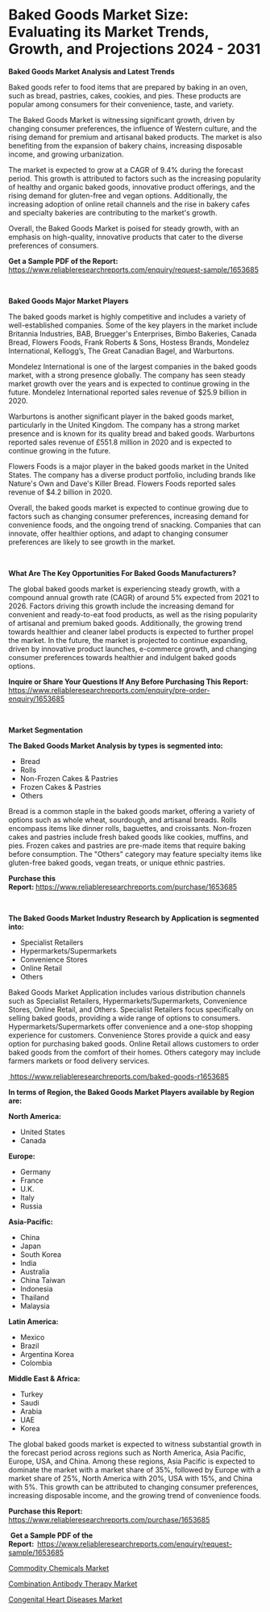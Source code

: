 <p><h1>Baked Goods Market Size: Evaluating its Market Trends, Growth, and Projections 2024 - 2031</h1></p><p><strong>Baked Goods Market Analysis and Latest Trends</strong></p>
<p><p>Baked goods refer to food items that are prepared by baking in an oven, such as bread, pastries, cakes, cookies, and pies. These products are popular among consumers for their convenience, taste, and variety.</p><p>The Baked Goods Market is witnessing significant growth, driven by changing consumer preferences, the influence of Western culture, and the rising demand for premium and artisanal baked products. The market is also benefiting from the expansion of bakery chains, increasing disposable income, and growing urbanization.</p><p>The market is expected to grow at a CAGR of 9.4% during the forecast period. This growth is attributed to factors such as the increasing popularity of healthy and organic baked goods, innovative product offerings, and the rising demand for gluten-free and vegan options. Additionally, the increasing adoption of online retail channels and the rise in bakery cafes and specialty bakeries are contributing to the market's growth.</p><p>Overall, the Baked Goods Market is poised for steady growth, with an emphasis on high-quality, innovative products that cater to the diverse preferences of consumers.</p></p>
<p><strong>Get a Sample PDF of the Report:&nbsp;</strong> <a href="https://www.reliableresearchreports.com/enquiry/request-sample/1653685">https://www.reliableresearchreports.com/enquiry/request-sample/1653685</a></p>
<p>&nbsp;</p>
<p><strong>Baked Goods Major Market Players</strong></p>
<p><p>The baked goods market is highly competitive and includes a variety of well-established companies. Some of the key players in the market include Britannia Industries, BAB, Bruegger's Enterprises, Bimbo Bakeries, Canada Bread, Flowers Foods, Frank Roberts & Sons, Hostess Brands, Mondelez International, Kellogg’s, The Great Canadian Bagel, and Warburtons.</p><p>Mondelez International is one of the largest companies in the baked goods market, with a strong presence globally. The company has seen steady market growth over the years and is expected to continue growing in the future. Mondelez International reported sales revenue of $25.9 billion in 2020.</p><p>Warburtons is another significant player in the baked goods market, particularly in the United Kingdom. The company has a strong market presence and is known for its quality bread and baked goods. Warburtons reported sales revenue of £551.8 million in 2020 and is expected to continue growing in the future.</p><p>Flowers Foods is a major player in the baked goods market in the United States. The company has a diverse product portfolio, including brands like Nature's Own and Dave's Killer Bread. Flowers Foods reported sales revenue of $4.2 billion in 2020.</p><p>Overall, the baked goods market is expected to continue growing due to factors such as changing consumer preferences, increasing demand for convenience foods, and the ongoing trend of snacking. Companies that can innovate, offer healthier options, and adapt to changing consumer preferences are likely to see growth in the market.</p></p>
<p>&nbsp;</p>
<p><strong>What Are The Key Opportunities For Baked Goods Manufacturers?</strong></p>
<p><p>The global baked goods market is experiencing steady growth, with a compound annual growth rate (CAGR) of around 5% expected from 2021 to 2026. Factors driving this growth include the increasing demand for convenient and ready-to-eat food products, as well as the rising popularity of artisanal and premium baked goods. Additionally, the growing trend towards healthier and cleaner label products is expected to further propel the market. In the future, the market is projected to continue expanding, driven by innovative product launches, e-commerce growth, and changing consumer preferences towards healthier and indulgent baked goods options.</p></p>
<p><strong>Inquire or Share Your Questions If Any Before Purchasing This Report:</strong> <a href="https://www.reliableresearchreports.com/enquiry/pre-order-enquiry/1653685">https://www.reliableresearchreports.com/enquiry/pre-order-enquiry/1653685</a></p>
<p>&nbsp;</p>
<p><strong>Market Segmentation</strong></p>
<p><strong>The Baked Goods Market Analysis by types is segmented into:</strong></p>
<p><ul><li>Bread</li><li>Rolls</li><li>Non-Frozen Cakes & Pastries</li><li>Frozen Cakes & Pastries</li><li>Others</li></ul></p>
<p><p>Bread is a common staple in the baked goods market, offering a variety of options such as whole wheat, sourdough, and artisanal breads. Rolls encompass items like dinner rolls, baguettes, and croissants. Non-frozen cakes and pastries include fresh baked goods like cookies, muffins, and pies. Frozen cakes and pastries are pre-made items that require baking before consumption. The "Others" category may feature specialty items like gluten-free baked goods, vegan treats, or unique ethnic pastries.</p></p>
<p><strong>Purchase this Report:&nbsp;</strong><a href="https://www.reliableresearchreports.com/purchase/1653685">https://www.reliableresearchreports.com/purchase/1653685</a></p>
<p>&nbsp;</p>
<p><strong>The Baked Goods Market Industry Research by Application is segmented into:</strong></p>
<p><ul><li>Specialist Retailers</li><li>Hypermarkets/Supermarkets</li><li>Convenience Stores</li><li>Online Retail</li><li>Others</li></ul></p>
<p><p>Baked Goods Market Application includes various distribution channels such as Specialist Retailers, Hypermarkets/Supermarkets, Convenience Stores, Online Retail, and Others. Specialist Retailers focus specifically on selling baked goods, providing a wide range of options to consumers. Hypermarkets/Supermarkets offer convenience and a one-stop shopping experience for customers. Convenience Stores provide a quick and easy option for purchasing baked goods. Online Retail allows customers to order baked goods from the comfort of their homes. Others category may include farmers markets or food delivery services.</p></p>
<p><a href="https://www.reliableresearchreports.com/baked-goods-r1653685">&nbsp;https://www.reliableresearchreports.com/baked-goods-r1653685</a></p>
<p><strong>In terms of Region, the Baked Goods Market Players available by Region are:</strong></p>
<p>
    <p> <strong> North America: </strong>
        <ul>
            <li>United States</li>
            <li>Canada</li>
        </ul>
        </p> 
    <p> <strong> Europe: </strong>
        <ul>
            <li>Germany</li>
            <li>France</li>
            <li>U.K.</li>
            <li>Italy</li>
            <li>Russia</li>
        </ul>
        </p> 
    <p> <strong> Asia-Pacific: </strong>
        <ul>
            <li>China</li>
            <li>Japan</li>
            <li>South Korea</li>
            <li>India</li>
            <li>Australia</li>
            <li>China Taiwan</li>
            <li>Indonesia</li>
            <li>Thailand</li>
            <li>Malaysia</li>
        </ul>
        </p> 
    <p> <strong> Latin America: </strong>
        <ul>
            <li>Mexico</li>
            <li>Brazil</li>
            <li>Argentina Korea</li>
            <li>Colombia</li>
        </ul>
        </p> 
    <p> <strong> Middle East & Africa: </strong>
        <ul>
            <li>Turkey</li>
            <li>Saudi</li>
            <li>Arabia</li>
            <li>UAE</li>
            <li>Korea</li>
        </ul>
    </p>
    </p>
<p><p>The global baked goods market is expected to witness substantial growth in the forecast period across regions such as North America, Asia Pacific, Europe, USA, and China. Among these regions, Asia Pacific is expected to dominate the market with a market share of 35%, followed by Europe with a market share of 25%, North America with 20%, USA with 15%, and China with 5%. This growth can be attributed to changing consumer preferences, increasing disposable income, and the growing trend of convenience foods.</p></p>
<p><strong>Purchase this Report: </strong><a href="https://www.reliableresearchreports.com/purchase/1653685">https://www.reliableresearchreports.com/purchase/1653685</a></p>
<p>&nbsp;<strong>Get a Sample PDF of the Report:&nbsp;&nbsp;</strong><a href="https://www.reliableresearchreports.com/enquiry/request-sample/1653685">https://www.reliableresearchreports.com/enquiry/request-sample/1653685</a></p>
<p><strong></strong></p>
<p><p><a href="https://github.com/zmnbyevx75/Market-Research-Report-List-1/blob/main/commodity-chemicals-market.md">Commodity Chemicals Market</a></p><p><a href="https://github.com/kmatchooka/Market-Research-Report-List-1/blob/main/combination-antibody-therapy-market.md">Combination Antibody Therapy Market</a></p><p><a href="https://github.com/mooaaztarek/Market-Research-Report-List-1/blob/main/congenital-heart-diseases-market.md">Congenital Heart Diseases Market</a></p></p>
